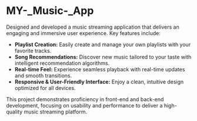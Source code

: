 # MY-_Music-_App

Designed and developed a music streaming application that delivers an engaging and immersive user experience. Key features include:

- **Playlist Creation:** Easily create and manage your own playlists with your favorite tracks.
- **Song Recommendations:** Discover new music tailored to your taste with intelligent recommendation algorithms.
- **Real-time Feel:** Experience seamless playback with real-time updates and smooth transitions.
- **Responsive & User-Friendly Interface:** Enjoy a clean, intuitive design optimized for all devices.

This project demonstrates proficiency in front-end and back-end development, focusing on usability and performance to deliver a high-quality music streaming platform.
